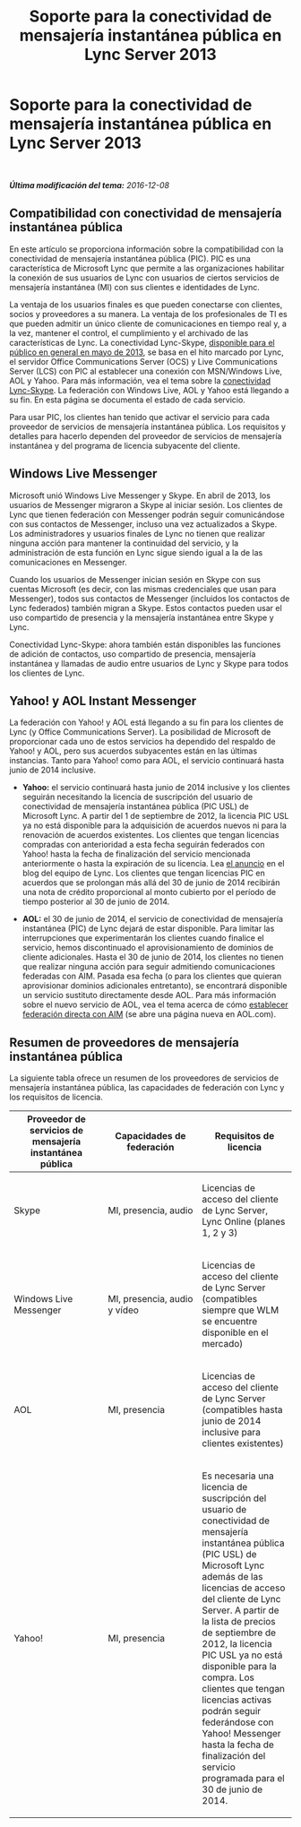 ﻿---
title: "Soporte para la conectividad de mensajería instantánea pública en Lync Server 2013"
TOCTitle: "Pr. en ch. de la connect. PIC (Public IM Connectivity) dans Lync Server 2013"
ms:assetid: 9c6eb500-647b-4ccd-a00e-2b8dd7c44a76
ms:mtpsurl: https://technet.microsoft.com/es-es/library/Dn458579(v=OCS.15)
ms:contentKeyID: 59602843
ms.date: 01/07/2017
mtps_version: v=OCS.15
ms.translationtype: HT
---

# Soporte para la conectividad de mensajería instantánea pública en Lync Server 2013

 

_**Última modificación del tema:** 2016-12-08_

## Compatibilidad con conectividad de mensajería instantánea pública

En este artículo se proporciona información sobre la compatibilidad con la conectividad de mensajería instantánea pública (PIC). PIC es una característica de Microsoft Lync que permite a las organizaciones habilitar la conexión de sus usuarios de Lync con usuarios de ciertos servicios de mensajería instantánea (MI) con sus clientes e identidades de Lync.

La ventaja de los usuarios finales es que pueden conectarse con clientes, socios y proveedores a su manera. La ventaja de los profesionales de TI es que pueden admitir un único cliente de comunicaciones en tiempo real y, a la vez, mantener el control, el cumplimiento y el archivado de las características de Lync. La conectividad Lync-Skype, [disponible para el público en general en mayo de 2013](http://blogs.technet.com/b/lync/archive/2013/05/23/lync-skype-connectivity-available-today.aspx), se basa en el hito marcado por Lync, el servidor Office Communications Server (OCS) y Live Communications Server (LCS) con PIC al establecer una conexión con MSN/Windows Live, AOL y Yahoo. Para más información, vea el tema sobre la [conectividad Lync-Skype](http://office.microsoft.com/es-es/lync/lync-skype-connectivity-fx103789635.aspx). La federación con Windows Live, AOL y Yahoo está llegando a su fin. En esta página se documenta el estado de cada servicio.

Para usar PIC, los clientes han tenido que activar el servicio para cada proveedor de servicios de mensajería instantánea pública. Los requisitos y detalles para hacerlo dependen del proveedor de servicios de mensajería instantánea y del programa de licencia subyacente del cliente.

## Windows Live Messenger

Microsoft unió Windows Live Messenger y Skype. En abril de 2013, los usuarios de Messenger migraron a Skype al iniciar sesión. Los clientes de Lync que tienen federación con Messenger podrán seguir comunicándose con sus contactos de Messenger, incluso una vez actualizados a Skype. Los administradores y usuarios finales de Lync no tienen que realizar ninguna acción para mantener la continuidad del servicio, y la administración de esta función en Lync sigue siendo igual a la de las comunicaciones en Messenger.

Cuando los usuarios de Messenger inician sesión en Skype con sus cuentas Microsoft (es decir, con las mismas credenciales que usan para Messenger), todos sus contactos de Messenger (incluidos los contactos de Lync federados) también migran a Skype. Estos contactos pueden usar el uso compartido de presencia y la mensajería instantánea entre Skype y Lync.

Conectividad Lync-Skype: ahora también están disponibles las funciones de adición de contactos, uso compartido de presencia, mensajería instantánea y llamadas de audio entre usuarios de Lync y Skype para todos los clientes de Lync.

## Yahoo\! y AOL Instant Messenger

La federación con Yahoo\! y AOL está llegando a su fin para los clientes de Lync (y Office Communications Server). La posibilidad de Microsoft de proporcionar cada uno de estos servicios ha dependido del respaldo de Yahoo\! y AOL, pero sus acuerdos subyacentes están en las últimas instancias. Tanto para Yahoo\! como para AOL, el servicio continuará hasta junio de 2014 inclusive.

  - **Yahoo:** el servicio continuará hasta junio de 2014 inclusive y los clientes seguirán necesitando la licencia de suscripción del usuario de conectividad de mensajería instantánea pública (PIC USL) de Microsoft Lync. A partir del 1 de septiembre de 2012, la licencia PIC USL ya no está disponible para la adquisición de acuerdos nuevos ni para la renovación de acuerdos existentes. Los clientes que tengan licencias compradas con anterioridad a esta fecha seguirán federados con Yahoo\! hasta la fecha de finalización del servicio mencionada anteriormente o hasta la expiración de su licencia. Lea [el anuncio](http://blogs.technet.com/b/lync/archive/2012/11/26/lync-and-yahoo-federation-end-of-life.aspx) en el blog del equipo de Lync. Los clientes que tengan licencias PIC en acuerdos que se prolongan más allá del 30 de junio de 2014 recibirán una nota de crédito proporcional al monto cubierto por el período de tiempo posterior al 30 de junio de 2014.

  - **AOL:** el 30 de junio de 2014, el servicio de conectividad de mensajería instantánea (PIC) de Lync dejará de estar disponible. Para limitar las interrupciones que experimentarán los clientes cuando finalice el servicio, hemos discontinuado el aprovisionamiento de dominios de cliente adicionales. Hasta el 30 de junio de 2014, los clientes no tienen que realizar ninguna acción para seguir admitiendo comunicaciones federadas con AIM. Pasada esa fecha (o para los clientes que quieran aprovisionar dominios adicionales entretanto), se encontrará disponible un servicio sustituto directamente desde AOL. Para más información sobre el nuevo servicio de AOL, vea el tema acerca de cómo [establecer federación directa con AIM](http://aimenterprise.aol.com/pic.php) (se abre una página nueva en AOL.com).

## Resumen de proveedores de mensajería instantánea pública

La siguiente tabla ofrece un resumen de los proveedores de servicios de mensajería instantánea pública, las capacidades de federación con Lync y los requisitos de licencia.


<table>
<colgroup>
<col style="width: 33%" />
<col style="width: 33%" />
<col style="width: 33%" />
</colgroup>
<thead>
<tr class="header">
<th>Proveedor de servicios de mensajería instantánea pública</th>
<th>Capacidades de federación</th>
<th>Requisitos de licencia</th>
</tr>
</thead>
<tbody>
<tr class="odd">
<td><p>Skype</p></td>
<td><p>MI, presencia, audio</p></td>
<td><p>Licencias de acceso del cliente de Lync Server, Lync Online (planes 1, 2 y 3)</p></td>
</tr>
<tr class="even">
<td><p>Windows Live Messenger</p></td>
<td><p>MI, presencia, audio y vídeo</p></td>
<td><p>Licencias de acceso del cliente de Lync Server (compatibles siempre que WLM se encuentre disponible en el mercado)</p></td>
</tr>
<tr class="odd">
<td><p>AOL</p></td>
<td><p>MI, presencia</p></td>
<td><p>Licencias de acceso del cliente de Lync Server (compatibles hasta junio de 2014 inclusive para clientes existentes)</p></td>
</tr>
<tr class="even">
<td><p>Yahoo!</p></td>
<td><p>MI, presencia</p></td>
<td><p>Es necesaria una licencia de suscripción del usuario de conectividad de mensajería instantánea pública (PIC USL) de Microsoft Lync además de las licencias de acceso del cliente de Lync Server. A partir de la lista de precios de septiembre de 2012, la licencia PIC USL ya no está disponible para la compra. Los clientes que tengan licencias activas podrán seguir federándose con Yahoo! Messenger hasta la fecha de finalización del servicio programada para el 30 de junio de 2014.</p></td>
</tr>
</tbody>
</table>

